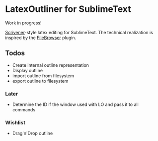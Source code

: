 # LatexOutliner for SublimeText

Work in progress!

[Scrivener][scr]-style latex editing for SublimeText.
The technical realization is inspired by the [FileBrowser][fb] plugin.

[scr]: https://www.literatureandlatte.com/scrivener.php
[fb]: https://github.com/aziz/SublimeFileBrowser

## Todos
- Create internal outline representation
- Display outline
- import outline from filesystem
- export outline to filesystem

### Later
- Determine the ID if the window used with LO and pass it to all commands

### Wishlist
- Drag'n'Drop outline
